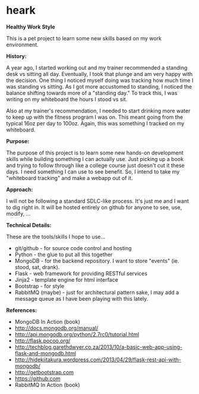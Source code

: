 **heark**
=====

**Healthy Work Style**

This is a pet project to learn some new skills based on my work environment.

**History:**

A year ago, I started working out and my trainer recommended a standing desk vs sitting all day.  Eventually, I took that plunge and am very happy with the decision.  One thing I noticed myself doing was tracking how much time I was standing vs sitting.  As I got more accustomed to standing, I noticed the balance shifting towards more of a "standing day."  To track this, I was writing on my whiteboard the hours I stood vs sit.

Also at my trainer's recommendation, I needed to start drinking more water to keep up with the fitness program I was on.  This meant going from the typical 16oz per day to 100oz.  Again, this was something I tracked on my whiteboard.

**Purpose:**

The purpose of this project is to learn some new hands-on development skills while building something I can actually use.  Just picking up a book and trying to follow through like a college course just doesn't cut it these days.  I need something I can use to see benefit.  So, I intend to take my "whiteboard tracking" and make a webapp out of it.

**Approach:**

I will not be following a standard SDLC-like process.  It's just me and I want to dig right in.  It will be hosted entirely on github for anyone to see, use, modify, ...

**Technical Details:**

These are the tools/skills I hope to use...

* git/github - for source code control and hosting
* Python - the glue to put all this together
* MongoDB - for the backend repository.  I want to store "events" (ie. stood, sat, drank).
* Flask - web framework for providing RESTful services
* Jinja2 - template engine for html interface
* Bootstrap - for style
* RabbitMQ (maybe) - just for architectural pattern sake, I may add a message queue as I have been playing with this lately.

**References:**

* MongoDB In Action (book)
* http://docs.mongodb.org/manual/
* http://api.mongodb.org/python/2.7rc0/tutorial.html
* http://flask.pocoo.org/
* http://techblog.garethdwyer.co.za/2013/10/a-basic-web-app-using-flask-and-mongodb.html
* http://hidekiitakura.wordpress.com/2013/04/29/flask-rest-api-with-mongodb/
* http://getbootstrap.com
* https://github.com
* RabbitMQ In Action (book)
